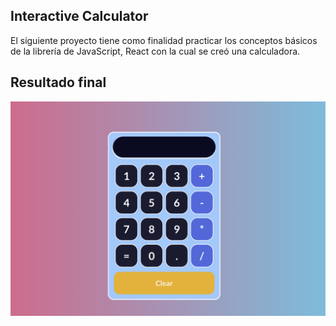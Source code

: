 ## Interactive Calculator

El siguiente proyecto tiene como finalidad practicar los conceptos básicos de la librería de JavaScript, React con la cual se creó una calculadora.

## Resultado final

<img src= "./public/images/calculator.png">
